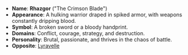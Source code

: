 - **Name**: **Rhazgor** ("The Crimson Blade")
- **Appearance**: A hulking warrior draped in spiked armor, with weapons constantly dripping blood.
- **Symbol**: A broken sword or a bloody handprint.
- **Domains**: Conflict, courage, strategy, and destruction.
- **Personality**: Brutal, passionate, and thrives in the chaos of battle.
- **Opposite**: [Lyravelle](Pantheon/Lyravelle%20(Peace%20and%20Pacifism).md)